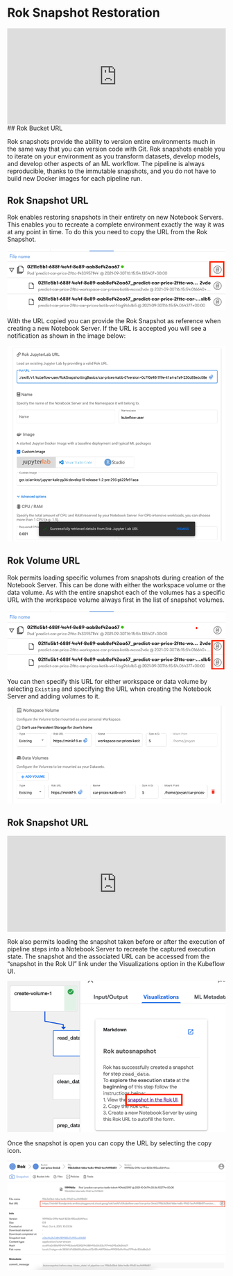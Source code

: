 # Rok Snapshot Restoration

<div style="padding:43.92% 0 0 0;position:relative;"><iframe src="https://player.vimeo.com/video/648707416?h=4f3d0058a0&amp;badge=0&amp;autopause=0&amp;player_id=0&amp;app_id=58479" frameborder="0" allow="autoplay; fullscreen; picture-in-picture" allowfullscreen style="position:absolute;top:0;left:0;width:100%;height:100%;" title="Rok Snapshot Restoration Part 1.mov"></iframe></div><script src="https://player.vimeo.com/api/player.js"></script>
## Rok Bucket URL 

Rok snapshots provide the ability to version entire environments much in the same way that you can version code with Git. Rok snapshots enable you to iterate on your environment as you transform datasets, develop models, and develop other aspects of an ML workflow. The pipeline is always reproducible, thanks to the immutable snapshots, and you do not have to build new Docker images for each pipeline run. 

## Rok Snapshot URL 
Rok enables restoring snapshots in their entirety on new Notebook Servers. This enables you to recreate a complete environment exactly the way it was at any point in time. To do this you need to copy the URL from the Rok Snapshot. 

![rok bucket url](images/rok-bucket-url.png)

With the URL copied you can provide the Rok Snapshot as reference when creating a new Notebook Server. If the URL is accepted you will see a notification as shown in the image below:

![rok bucket url load](images/rok-url-in-notebook.png)

## Rok Volume URL 
Rok permits loading specific volumes from snapshots during creation of the Notebook Server. This can be done with either the workspace volume or the data volume. As with the entire snapshot each of the volumes has a specific URL with the workspace volume always first in the list of snapshot volumes.

![rok volume url](images/rok-volume-url.png)

You can then specify this URL for either workspace or data volume by selecting `Existing` and specifying the URL when creating the Notebook Server and adding volumes to it.

![rok volume url notebook](images/rok-url-in-notebook-volume-load.png)

## Rok Snapshot URL
<div style="padding:43.92% 0 0 0;position:relative;"><iframe src="https://player.vimeo.com/video/648707428?h=1254680d61&amp;badge=0&amp;autopause=0&amp;player_id=0&amp;app_id=58479" frameborder="0" allow="autoplay; fullscreen; picture-in-picture" allowfullscreen style="position:absolute;top:0;left:0;width:100%;height:100%;" title="Rok Snapshot Restoration Part 2"></iframe></div><script src="https://player.vimeo.com/api/player.js"></script>

Rok also permits loading the snapshot taken before or after the execution of pipeline steps into a Notebook Server to recreate the captured execution state. The snapshot and the associated URL can be accessed from the “snapshot in the Rok UI” link under the Visualizations option in the Kubeflow UI.

![step snapshot link](images/step-snapshot-link.png)

Once the snapshot is open you can copy the URL by selecting the copy icon.

![step rok snapshot url](images/step-rok-snapshot-url.png)
